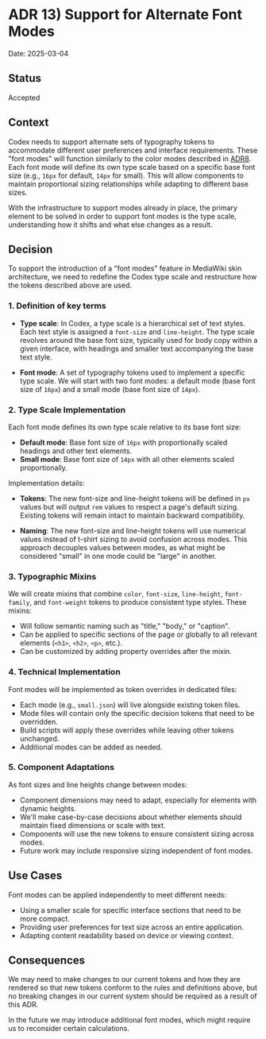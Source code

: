 # ADR 13) Support for Alternate Font Modes

Date: 2025-03-04

## Status

Accepted

## Context

Codex needs to support alternate sets of typography tokens to accommodate different user preferences and interface requirements. These "font modes" will function similarly to the color modes described in [ADR8](./08-adr-color-modes.md). Each font mode will define its own type scale based on a specific base font size (e.g., `16px` for default, `14px` for small). This will allow components to maintain proportional sizing relationships while adapting to different base sizes.

With the infrastructure to support modes already in place, the primary element to be solved in order to support font modes is the type scale, understanding how it shifts and what else changes as a result.

## Decision

To support the introduction of a "font modes" feature in MediaWiki skin architecture, we need to redefine the Codex type scale and restructure how the tokens described above are used.

### 1. Definition of key terms

- **Type scale**: In Codex, a type scale is a hierarchical set of text styles. Each text style is assigned a `font-size` and `line-height`. The type scale revolves around the base font size, typically used for body copy within a given interface, with headings and smaller text accompanying the base text style.

- **Font mode**: A set of typography tokens used to implement a specific type scale. We will start with two font modes: a default mode (base font size of `16px`) and a small mode (base font size of `14px`).

### 2. Type Scale Implementation

Each font mode defines its own type scale relative to its base font size:

- **Default mode**: Base font size of `16px` with proportionally scaled headings and other text elements.
- **Small mode**: Base font size of `14px` with all other elements scaled proportionally.

Implementation details:

- **Tokens**: The new font-size and line-height tokens will be defined in `px` values but will output `rem` values to respect a page's default sizing. Existing tokens will remain intact to maintain backward compatibility.

- **Naming**: The new font-size and line-height tokens will use numerical values instead of t-shirt sizing to avoid confusion across modes. This approach decouples values between modes, as what might be considered "small" in one mode could be "large" in another.

### 3. Typographic Mixins

We will create mixins that combine `color`, `font-size`, `line-height`, `font-family`, and `font-weight` tokens to produce consistent type styles. These mixins:

- Will follow semantic naming such as "title," "body," or "caption".
- Can be applied to specific sections of the page or globally to all relevant elements (`<h1>`, `<h2>`, `<p>`, etc.).
- Can be customized by adding property overrides after the mixin.

### 4. Technical Implementation

Font modes will be implemented as token overrides in dedicated files:

- Each mode (e.g., `small.json`) will live alongside existing token files.
- Mode files will contain only the specific decision tokens that need to be overridden.
- Build scripts will apply these overrides while leaving other tokens unchanged.
- Additional modes can be added as needed.

### 5. Component Adaptations

As font sizes and line heights change between modes:

- Component dimensions may need to adapt, especially for elements with dynamic heights.
- We'll make case-by-case decisions about whether elements should maintain fixed dimensions or scale with text.
- Components will use the new tokens to ensure consistent sizing across modes.
- Future work may include responsive sizing independent of font modes.

## Use Cases

Font modes can be applied independently to meet different needs:

- Using a smaller scale for specific interface sections that need to be more compact.
- Providing user preferences for text size across an entire application.
- Adapting content readability based on device or viewing context.

## Consequences

We may need to make changes to our current tokens and how they are rendered so that new tokens conform to the rules and definitions above, but no breaking changes in our current system should be required as a result of this ADR.

In the future we may introduce additional font modes, which might require us to reconsider certain calculations.
